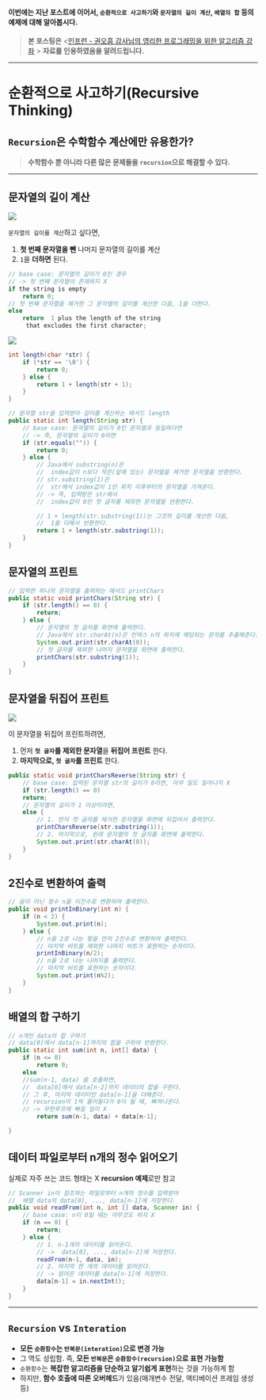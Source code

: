 #### 이번에는 지난 포스트에 이어서, `순환적으로 사고하기`와 `문자열의 길이 계산`, `배열의 합` 등의 예제에 대해 알아봅시다.

> **본 포스팅은**
> <[인프런 - 권오흠 강사님의 영리한 프로그래밍을 위한 알고리즘 강좌](https://www.inflearn.com/course/%EC%95%8C%EA%B3%A0%EB%A6%AC%EC%A6%98-%EA%B0%95%EC%A2%8C/) > **자료를 인용하였음을 알려드립니다.**

---

# 순환적으로 사고하기(Recursive Thinking)

## `Recursion`은 수학함수 계산에만 유용한가?

> **수학함수 뿐 아니라 다른 많은 문제들을 `recursion`으로 해결할 수 있다.**

---

## 문자열의 길이 계산

![](https://user-images.githubusercontent.com/37353837/50836374-6b727580-139c-11e9-8240-0c69a49a35cc.png)

`문자열의 길이를 계산`하고 싶다면,

1. **첫 번째 문자열을 뺀** 나머지 문자열의 길이를 계산
2. `1`을 **더하면** 된다.

```java
// base case: 문자열의 길이가 0인 경우
// -> 첫 번째 문자열이 존재하지 X
if the string is empty
    return 0;
// 첫 번째 문자열을 제거한 그 문자열의 길이를 계산한 다음, 1을 더한다.
else
    return  1 plus the length of the string
     that excludes the first character;
```

![](https://user-images.githubusercontent.com/37353837/50836558-d0c66680-139c-11e9-9f55-3a9c5f43701e.png)

```java
int length(char *str) {
    if (*str == '\0') {
        return 0;
    } else {
        return 1 + length(str + 1);
    }
}
```

```java
// 문자열 str을 입력받아 길이를 계산하는 메서드 length
public static int length(String str) {
    // base case: 문자열의 길이가 0인 문자열과 동일하다면
    // -> 즉, 문자열의 길이가 0라면
    if (str.equals("")) {
        return 0;
    } else {
        // Java에서 substring(n)은
        //  index값이 n보다 작은(앞에 있는) 문자열을 제거한 문자열을 반환한다.
        // str.substring(1)은
        //  str에서 index값이 1인 위치 이후부터의 문자열을 가져온다.
        // -> 즉, 입력받은 str에서
        //  index값이 0인 첫 글자를 제외한 문자열을 반환한다.

        // 1 + length(str.substring(1))는 그것의 길이를 계산한 다음,
        //  1을 더해서 반환한다.
        return 1 + length(str.substring(1));
    }
}
```

## 문자열의 프린트

```java
// 입력한 하나의 문자열을 출력하는 메서드 printChars
public static void printChars(String str) {
    if (str.length() == 0) {
        return;
    } else {
        // 문자열의 첫 글자를 화면에 출력한다.
        // Java에서 str.charAt(n)은 인덱스 n의 위치에 해당되는 문자를 추출해준다.
        System.out.print(str.charAt(0));
        // 첫 글자를 제외한 나머지 문자열을 화면에 출력한다.
        printChars(str.substring(1));
    }
}
```

## 문자열을 뒤집어 프린트

![](https://user-images.githubusercontent.com/37353837/50836588-eb004480-139c-11e9-8472-efa2db29ebd9.png)

이 문자열을 뒤집어 프린트하려면,

1. 먼저 **`첫 글자`를 제외한 문자열**을 **뒤집어 프린트** 한다.
2. **마지막으로, `첫 글자`를 프린트** 한다.

```java
public static void printCharsReverse(String str) {
    // base case: 입력된 문자열 str의 길이가 0라면, 아무 일도 일어나지 X
    if (str.length() == 0)
    return;
    // 문자열의 길이가 1 이상이라면,
    else {
        // 1. 먼저 첫 글자를 제거한 문자열을 화면에 뒤집어서 출력한다.
        printCharsReverse(str.substring(1));
        // 2. 마지막으로, 원래 문자열의 첫 글자를 화면에 출력한다.
        System.out.print(str.charAt(0));
    }
}
```

## 2진수로 변환하여 출력

```java
// 음이 아닌 정수 n을 이진수로 변환하여 출력한다.
public void printInBinary(int n) {
    if (n < 2) {
        System.out.print(n);
    } else {
        // n을 2로 나눈 몫을 먼저 2진수로 변환하여 출력한다.
        // 마지막 비트를 제외한 나머지 비트가 표현하는 숫자이다.
        printInBinary(n/2);
        // n을 2로 나눈 나머지를 출력한다.
        // 마지막 비트를 표현하는 숫자이다.
        System.out.print(n%2);
    }
}
```

## 배열의 합 구하기

```java
// n개인 data의 합 구하기
// data[0]에서 data[n-1]까지의 합을 구하여 반환한다.
public static int sum(int n, int[] data) {
    if (n <= 0)
        return 0;
    else
    //sum(n-1, data) 을 호출하면,
    //  data[0]에서 data[n-2]까지 데이터의 합을 구한다.
    // 그 후, 마지막 데이터인 data[n-1]을 더해준다.
    // recursion이 1씩 줄어들다가 0이 될 때, 빠져나온다.
    // -> 무한루프에 빠질 일이 X
        return sum(n-1, data) + data[n-1];

}

```

## 데이터 파일로부터 n개의 정수 읽어오기

실제로 자주 쓰는 코드 형태는 X
**recursion 예제**로만 참고

```java
// Scanner in이 참조하는 파일로부터 n개의 정수를 입력받아
//  배열 data의 data[0], ..., data[n-1]에 저장한다.
public void readFrom(int n, int [] data, Scanner in) {
    // base case: n이 0일 때는 아무것도 하지 X
    if (n == 0) {
        return;
    } else {
        // 1. n-1개의 데이터를 읽어온다.
        // ->  data[0], ..., data[n-2]에 저장한다.
        readFrom(n-1, data, in);
        // 2. 마지막 한 개의 데이터를 읽어온다.
        // -> 읽어온 데이터를 data[n-1]에 저장한다.
        data[n-1] = in.nextInt();
    }
}
```

---

## `Recursion` vs `Interation`

- **모든 `순환함수`는 `반복문(interation)`으로 변경 가능**
- 그 역도 성립함. 즉, **모든 `반복문`은 `순환함수(recursion)`으로 표현 가능함**
- `순환함수`는 **복잡한 알고리즘을 단순하고 알기쉽게 표현**하는 것을 가능하게 함
- 하지만, **함수 호출에 따른 오버헤드**가 있음(매개변수 전달, 액티베이션 프레임 생성 등)
